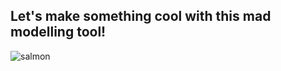 ## Let's make something cool with this mad modelling tool!

![salmon](https://user-images.githubusercontent.com/7052993/56053453-f69b3880-5d08-11e9-86ed-b8e0842fc2e6.jpg)
